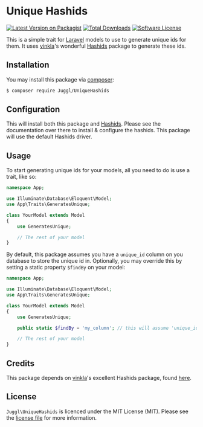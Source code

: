 # Unique Hashids

[![Latest Version on Packagist][ico-version]][link-packagist]
[![Total Downloads][ico-downloads]][link-downloads]
[![Software License][ico-license]](LICENSE.md)

This is a simple trait for [Laravel](http://laravel.com) models to use to generate
unique ids for them. It uses [vinkla](https://github.com/vinkla)'s wonderful
[Hashids](https://github.com/vinkla/hashids) package to generate these ids.

## Installation

You may install this package via [composer](http://getcomposer.org):

```bash
$ composer require Juggl/UniqueHashids
```

## Configuration

This will install both this package and [Hashids](https://github.com/vinkla/hashids).
Please see the documentation over there to install & configure the hashids. This package
will use the default Hashids driver.

## Usage

To start generating unique ids for your models, all you need to do is use a trait,
like so:

```php
namespace App;

use Illuminate\Database\Eloquent\Model;
use App\Traits\GeneratesUnique;

class YourModel extends Model
{
    use GeneratesUnique;

    // The rest of your model
}
```

By default, this package assumes you have a `unique_id` column on you database
to store the unique id in. Optionally, you may override this by setting a
static property `$findBy` on your model:

```php
namespace App;

use Illuminate\Database\Eloquent\Model;
use App\Traits\GeneratesUnique;

class YourModel extends Model
{
    use GeneratesUnique;

    public static $findBy = 'my_column'; // this will assume 'unique_id' by default.

    // The rest of your model
}
```

## Credits

This package depends on [vinkla](https://github.com/vinkla)'s excellent Hashids
package, found [here](https://github.com/vinkla/hashids).

## License

`Juggl\UniqueHashids` is licenced under the MIT License (MIT). Please see the
[license file](LICENSE.md) for more information.

[ico-version]: https://img.shields.io/packagist/v/juggl/UniqueHashids.svg?style=flat-square
[ico-license]: https://img.shields.io/badge/license-MIT-green.svg?style=flat-square
[ico-downloads]: https://img.shields.io/packagist/dt/juggl/UniqueHashids.svg?style=flat-square

[link-packagist]: https://packagist.org/packages/juggl/UniqueHashids
[link-downloads]: https://packagist.org/packages/juggl/UniqueHashids
